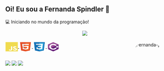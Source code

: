 ## Oi! Eu sou a Fernanda Spindler 👋


 💻 Iniciando no mundo da programação!


<div align="center">
  <a href="https://github.com/Fernanda-Spindler">
  <img height="180em" src="https://github-readme-stats.vercel.app/api?username=Fernanda-Spindler&show_icons=true&theme=dracula&include_all_commits=true&count_private=true"/>
  </div>
  
  <div style="display: inline_block"><br>
  <img align="center" alt="Fernanda-Js" height="30" width="40" src="https://raw.githubusercontent.com/devicons/devicon/master/icons/javascript/javascript-plain.svg">
  <img align="center" alt="Fernanda-HTML" height="30" width="40" src="https://raw.githubusercontent.com/devicons/devicon/master/icons/html5/html5-original.svg">
  <img align="center" alt="Fernanda-CSS" height="30" width="40" src="https://raw.githubusercontent.com/devicons/devicon/master/icons/css3/css3-original.svg">
  <img align="center" alt="Fernanda-C#" height="30" width="40" src="https://raw.githubusercontent.com/devicons/devicon/master/icons/csharp/csharp-original.svg">
  <img align="right" alt="Fernanda-pic" height="150" style="border-radius:50px;" src="https://media.discordapp.net/attachments/693323996783181867/892600798335352872/IMG-20210928-WA0007.jpg">
 </div>

##

<div>
  <a href="https://instagram.com/nandaspindler" target="_blank"><img src="https://img.shields.io/badge/-Instagram-%23E4405F?style=for-the-badge&logo=instagram&logoColor=white" target="_blank"></a>
  <a href = "mailto:fernanda.spindler@gmail.com"><img src="https://img.shields.io/badge/-Gmail-%23333?style=for-the-badge&logo=gmail&logoColor=white" target="_blank"></a>
  <a href="https://www.linkedin.com/in/fernanda-spindler-da-rosa" target="_blank"><img src="https://img.shields.io/badge/-LinkedIn-%230077B5?style=for-the-badge&logo=linkedin&logoColor=white" target="_blank"></a> 
  
  </div>
